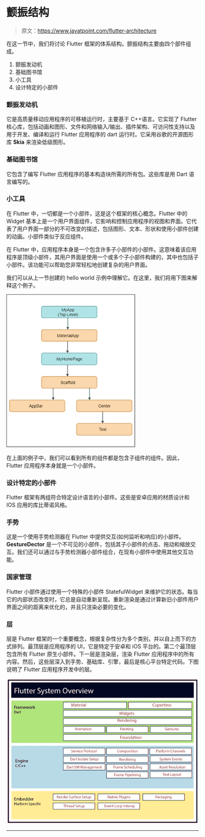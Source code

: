 # 颤振结构

> 原文：<https://www.javatpoint.com/flutter-architecture>

在这一节中，我们将讨论 Flutter 框架的体系结构。颤振结构主要由四个部件组成。

1.  颤振发动机
2.  基础图书馆
3.  小工具
4.  设计特定的小部件

### 颤振发动机

它是高质量移动应用程序的可移植运行时，主要基于 C++语言。它实现了 Flutter 核心库，包括动画和图形、文件和网络输入/输出、插件架构、可访问性支持以及用于开发、编译和运行 Flutter 应用程序的 dart 运行时。它采用谷歌的开源图形库 **Skia** 来渲染低级图形。

### 基础图书馆

它包含了编写 Flutter 应用程序的基本构造块所需的所有包。这些库是用 Dart 语言编写的。

### 小工具

在 Flutter 中，一切都是一个小部件，这是这个框架的核心概念。Flutter 中的 Widget 基本上是一个用户界面组件，它影响和控制应用程序的视图和界面。它代表了用户界面一部分的不可改变的描述，包括图形、文本、形状和使用小部件创建的动画。小部件类似于反应组件。

在 Flutter 中，应用程序本身是一个包含许多子小部件的小部件。这意味着该应用程序是顶级小部件，其用户界面是使用一个或多个子小部件构建的，其中也包括子小部件。该功能可以帮助您非常轻松地创建复杂的用户界面。

我们可以从上一节创建的 hello world 示例中理解它。在这里，我们将用下图来解释这个例子。

![Flutter Architecture](img/bbd08a3c353f67e81ec3ab3855e00e44.png)

在上面的例子中，我们可以看到所有的组件都是包含子组件的组件。因此，Flutter 应用程序本身就是一个小部件。

### 设计特定的小部件

Flutter 框架有两组符合特定设计语言的小部件。这些是安卓应用的材质设计和 IOS 应用的库比蒂诺风格。

### 手势

这是一个使用手势检测器在 Flutter 中提供交互(如何监听和响应)的小部件。 **GestureDector** 是一个不可见的小部件，包括其子小部件的点击、拖动和缩放交互。我们还可以通过与手势检测器小部件组合，在现有小部件中使用其他交互功能。

### 国家管理

Flutter 小部件通过使用一个特殊的小部件 StatefulWidget 来维护它的状态。每当它的内部状态改变时，它总是自动重新呈现。重新渲染是通过计算新旧小部件用户界面之间的距离来优化的，并且只渲染必要的变化。

### 层

层是 Flutter 框架的一个重要概念，根据复杂性分为多个类别，并以自上而下的方式排列。最顶层是应用程序的 UI，它是特定于安卓和 iOS 平台的。第二个最顶层包含所有 Flutter 原生小部件。下一层是渲染层，渲染 Flutter 应用程序中的所有内容。然后，这些层深入到手势、基础库、引擎，最后是核心平台特定代码。下图说明了 Flutter 应用程序开发中的层。

![Flutter Architecture](img/7a2e611ba099bcd03ffbf43613a1c9c8.png)

* * *